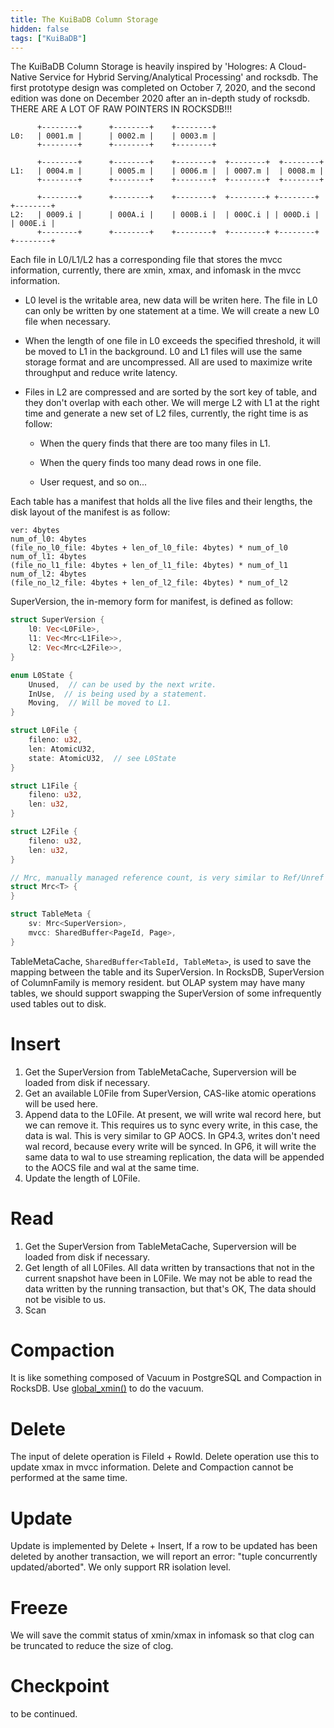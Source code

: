 ```yaml
---
title: The KuiBaDB Column Storage
hidden: false
tags: ["KuiBaDB"]
---
```


The KuiBaDB Column Storage is heavily inspired by 'Hologres: A Cloud-Native Service for Hybrid Serving/Analytical Processing' and rocksdb. The first prototype design was completed on October 7, 2020, and the second edition was done on December 2020 after an in-depth study of rocksdb. THERE ARE A LOT OF RAW POINTERS IN ROCKSDB!!!

```
      +--------+      +--------+    +--------+
L0:   | 0001.m |      | 0002.m |    | 0003.m |
      +--------+      +--------+    +--------+

      +--------+      +--------+    +--------+  +--------+  +--------+
L1:   | 0004.m |      | 0005.m |    | 0006.m |  | 0007.m |  | 0008.m |
      +--------+      +--------+    +--------+  +--------+  +--------+

      +--------+      +--------+    +--------+  +--------+ +--------+ +--------+
L2:   | 0009.i |      | 000A.i |    | 000B.i |  | 000C.i | | 000D.i | | 000E.i |
      +--------+      +--------+    +--------+  +--------+ +--------+ +--------+
```

Each file in L0/L1/L2 has a corresponding file that stores the mvcc information, currently, there are xmin, xmax, and infomask in the mvcc information.

-   L0 level is the writable area, new data will be writen here. The file in L0 can only be written by one statement at a time. We will create a new L0 file when necessary.

-   When the length of one file in L0 exceeds the specified threshold, it will be moved to L1 in the background. L0 and L1 files will use the same storage format and are uncompressed. All are used to maximize write throughput and reduce write latency.

-   Files in L2 are compressed and are sorted by the sort key of table, and they don't overlap with each other. We will merge L2 with L1 at the right time and generate a new set of L2 files, currently, the right time is as follow:

    -   When the query finds that there are too many files in L1.

    -   When the query finds too many dead rows in one file.

    -   User request, and so on...

Each table has a manifest that holds all the live files and their lengths, the disk layout of the manifest is as follow:

```
ver: 4bytes
num_of_l0: 4bytes
(file_no_l0_file: 4bytes + len_of_l0_file: 4bytes) * num_of_l0
num_of_l1: 4bytes
(file_no_l1_file: 4bytes + len_of_l1_file: 4bytes) * num_of_l1
num_of_l2: 4bytes
(file_no_l2_file: 4bytes + len_of_l2_file: 4bytes) * num_of_l2
```

SuperVersion, the in-memory form for manifest, is defined as follow:

```rust
struct SuperVersion {
    l0: Vec<L0File>,
    l1: Vec<Mrc<L1File>>,
    l2: Vec<Mrc<L2File>>,
}

enum L0State {
    Unused,  // can be used by the next write.
    InUse,  // is being used by a statement.
    Moving,  // Will be moved to L1.
}

struct L0File {
    fileno: u32,
    len: AtomicU32,
    state: AtomicU32,  // see L0State
}

struct L1File {
    fileno: u32,
    len: u32,
}

struct L2File {
    fileno: u32,
    len: u32,
}

// Mrc, manually managed reference count, is very similar to Ref/Unref in rocksdb.
struct Mrc<T> {
}

struct TableMeta {
    sv: Mrc<SuperVersion>,
    mvcc: SharedBuffer<PageId, Page>,
}
```

TableMetaCache, `SharedBuffer<TableId, TableMeta>`, is used to save the mapping between the table and its SuperVersion. In RocksDB, SuperVersion of ColumnFamily is memory resident. but OLAP system may have many tables, we should support swapping the SuperVersion of some infrequently used tables out to disk.

# Insert

1.  Get the SuperVersion from TableMetaCache, Superversion will be loaded from disk if necessary.
2.  Get an available L0File from SuperVersion, CAS-like atomic operations will be used here.
3.  Append data to the L0File. At present, we will write wal record here, but we can remove it. This requires us to sync every write, in this case, the data is wal. This is very similar to GP AOCS. In GP4.3, writes don't need wal record, because every write will be synced. In GP6, it will write the same data to wal to use streaming replication, the data will be appended to the AOCS file and wal at the same time.
4.  Update the length of L0File.

# Read

1.  Get the SuperVersion from TableMetaCache, Superversion will be loaded from disk if necessary.
2.  Get length of all L0Files. All data written by transactions that not in the current snapshot have been in L0File. We may not be able to read the data written by the running transaction, but that's OK, The data should not be visible to us.
3.  Scan

# Compaction

It is like something composed of Vacuum in PostgreSQL and Compaction in RocksDB. Use [global_xmin()](https://github.com/KuiBaDB/KuiBaDB/blob/master/src/access/xact.rs) to do the vacuum.

# Delete

The input of delete operation is FileId + RowId. Delete operation use this to update xmax in mvcc information. Delete and Compaction cannot be performed at the same time.

# Update

Update is implemented by Delete + Insert, If a row to be updated has been deleted by another transaction, we will report an error: "tuple concurrently updated/aborted". We only support RR isolation level.

# Freeze

We will save the commit status of xmin/xmax in infomask so that clog can be truncated to reduce the size of clog.

# Checkpoint

to be continued.

